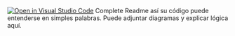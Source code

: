 [![Open in Visual Studio Code](https://classroom.github.com/assets/open-in-vscode-2e0aaae1b6195c2367325f4f02e2d04e9abb55f0b24a779b69b11b9e10269abc.svg)](https://classroom.github.com/online_ide?assignment_repo_id=15506383&assignment_repo_type=AssignmentRepo)
Complete Readme así su código puede entenderse en simples palabras. Puede adjuntar diagramas y explicar lógica aquí. 
